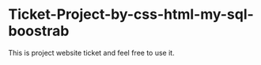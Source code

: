 # Ticket-Project-by-css-html-my-sql-boostrab
This is project website ticket and feel free to use it.
